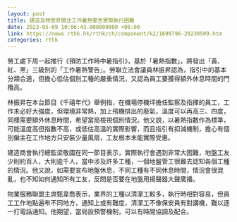 ```yaml
---
layout: post
title: 建造及物管界關注工作暑熱警告實際執行困難
date: 2023-05-09 10:06:43.000000000 +08:00
link: https://news.rthk.hk/rthk/ch/component/k2/1699796-20230509.htm
categories: rthk
---
```


勞工處下周一起推行《預防工作時中暑指引》，基於「暑熱指數」，將發出「黃、紅、黑」三級別的「工作暑熱警告」。勞聯立法會議員林振昇認為，指引中的基本分類合適，但擔心低估個別工種的嚴重情況，又認為員工要獲得額外休息時間的門欖高。

林振昇在本台節目《千禧年代》舉例指，在機場停機坪擔任監察及指揮的員工，工作未必好大強度，但環境非常熱，加上飛機排出的廢氣，溫度可以再高三、四度，同樣需要額外休息時間，希望當局檢視個別情況。他又說，以暑熱指數作為標準，可能溫度高但指數不高，或低估高溫的實際影響，而且指引有扣減機制，擔心有個別僱主在工作地方只安裝少量風扇，工友根本未能實際受惠。

建造商會執行總監梁敬國在同一節目表示，實際執行會遇到非常大困難，地盤工友少則約百人，大則逾千人，當中涉及許多工種，一個地盤管工很難去認知各個工種的情況。他又說，如需要宣布地盤休息，不同工種有不同休息時間，情況會很混亂，也不知如何通知所有工友，反問是否要在地盤用揚聲器大聲廣播。

物業服務聯盟主席甄韋喬表示，業界的工種以清潔工較多，執行時相對容易，但員工工作地點遍布不同地方，通知上或有難度，清潔工不像保安員有對講機，難以逐一打電話通知。他期望，當局設預警機制，可以有時間協調及配合。
